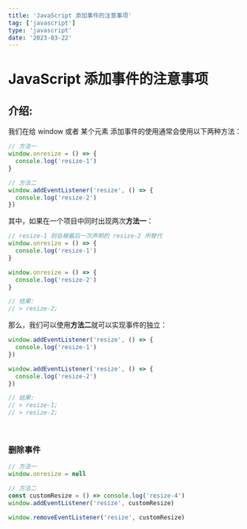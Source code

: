 ```yaml
---
title: 'JavaScript 添加事件的注意事项'
tag: ['javascript']
type: 'javascript'
date: '2023-03-22'
---
```


# JavaScript 添加事件的注意事项

## 介绍:

我们在给 window 或者 某个元素 添加事件的使用通常会使用以下两种方法：

```javascript
// 方法一
window.onresize = () => {
  console.log('resize-1')
}

// 方法二
window.addEventListener('resize', () => {
  console.log('resize-2')
})
```

其中，如果在一个项目中同时出现两次**方法一**：

```javascript
// resize-1 则会被最后一次声明的 resize-2 所替代
window.onresize = () => {
  console.log('resize-1')
}

window.onresize = () => {
  console.log('resize-2')
}

// 结果:
// > resize-2;
```

那么，我们可以使用**方法二**就可以实现事件的独立：

```javascript
window.addEventListener('resize', () => {
  console.log('resize-1')
})

window.addEventListener('resize', () => {
  console.log('resize-2')
})

// 结果:
// > resize-1;
// > resize-2;
```

<br />

### 删除事件

```javascript
// 方法一
window.onresize = null

// 方法二
const customResize = () => console.log('resize-4')
window.addEventListener('resize', customResize)

window.removeEventListener('resize', customResize)
```
